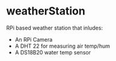 # weatherStation

RPi based weather station that inludes:

* An RPi Camera 
* A DHT 22 for measuring air temp/hum
* A DS18B20 water temp sensor
